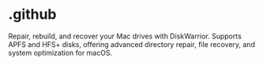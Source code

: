# .github
Repair, rebuild, and recover your Mac drives with DiskWarrior. Supports APFS and HFS+ disks, offering advanced directory repair, file recovery, and system optimization for macOS.
